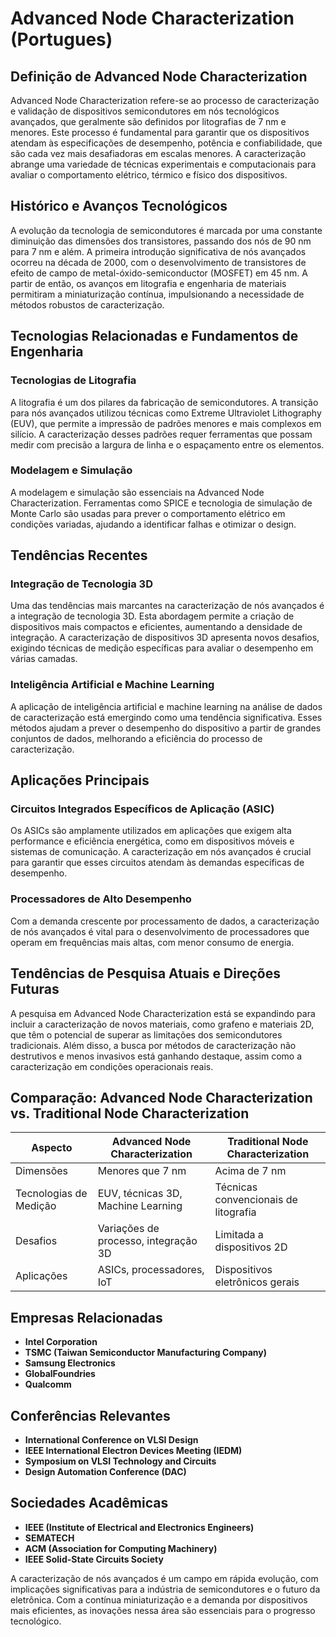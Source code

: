 # Advanced Node Characterization (Portugues)

## Definição de Advanced Node Characterization

Advanced Node Characterization refere-se ao processo de caracterização e validação de dispositivos semicondutores em nós tecnológicos avançados, que geralmente são definidos por litografias de 7 nm e menores. Este processo é fundamental para garantir que os dispositivos atendam às especificações de desempenho, potência e confiabilidade, que são cada vez mais desafiadoras em escalas menores. A caracterização abrange uma variedade de técnicas experimentais e computacionais para avaliar o comportamento elétrico, térmico e físico dos dispositivos.

## Histórico e Avanços Tecnológicos

A evolução da tecnologia de semicondutores é marcada por uma constante diminuição das dimensões dos transistores, passando dos nós de 90 nm para 7 nm e além. A primeira introdução significativa de nós avançados ocorreu na década de 2000, com o desenvolvimento de transistores de efeito de campo de metal-óxido-semiconductor (MOSFET) em 45 nm. A partir de então, os avanços em litografia e engenharia de materiais permitiram a miniaturização contínua, impulsionando a necessidade de métodos robustos de caracterização.

## Tecnologias Relacionadas e Fundamentos de Engenharia

### Tecnologias de Litografia

A litografia é um dos pilares da fabricação de semicondutores. A transição para nós avançados utilizou técnicas como Extreme Ultraviolet Lithography (EUV), que permite a impressão de padrões menores e mais complexos em silício. A caracterização desses padrões requer ferramentas que possam medir com precisão a largura de linha e o espaçamento entre os elementos.

### Modelagem e Simulação

A modelagem e simulação são essenciais na Advanced Node Characterization. Ferramentas como SPICE e tecnologia de simulação de Monte Carlo são usadas para prever o comportamento elétrico em condições variadas, ajudando a identificar falhas e otimizar o design.

## Tendências Recentes

### Integração de Tecnologia 3D

Uma das tendências mais marcantes na caracterização de nós avançados é a integração de tecnologia 3D. Esta abordagem permite a criação de dispositivos mais compactos e eficientes, aumentando a densidade de integração. A caracterização de dispositivos 3D apresenta novos desafios, exigindo técnicas de medição específicas para avaliar o desempenho em várias camadas.

### Inteligência Artificial e Machine Learning

A aplicação de inteligência artificial e machine learning na análise de dados de caracterização está emergindo como uma tendência significativa. Esses métodos ajudam a prever o desempenho do dispositivo a partir de grandes conjuntos de dados, melhorando a eficiência do processo de caracterização.

## Aplicações Principais

### Circuitos Integrados Específicos de Aplicação (ASIC)

Os ASICs são amplamente utilizados em aplicações que exigem alta performance e eficiência energética, como em dispositivos móveis e sistemas de comunicação. A caracterização em nós avançados é crucial para garantir que esses circuitos atendam às demandas específicas de desempenho.

### Processadores de Alto Desempenho

Com a demanda crescente por processamento de dados, a caracterização de nós avançados é vital para o desenvolvimento de processadores que operam em frequências mais altas, com menor consumo de energia.

## Tendências de Pesquisa Atuais e Direções Futuras

A pesquisa em Advanced Node Characterization está se expandindo para incluir a caracterização de novos materiais, como grafeno e materiais 2D, que têm o potencial de superar as limitações dos semicondutores tradicionais. Além disso, a busca por métodos de caracterização não destrutivos e menos invasivos está ganhando destaque, assim como a caracterização em condições operacionais reais.

## Comparação: Advanced Node Characterization vs. Traditional Node Characterization

| Aspecto                        | Advanced Node Characterization           | Traditional Node Characterization        |
|--------------------------------|------------------------------------------|------------------------------------------|
| Dimensões                      | Menores que 7 nm                         | Acima de 7 nm                            |
| Tecnologias de Medição         | EUV, técnicas 3D, Machine Learning       | Técnicas convencionais de litografia     |
| Desafios                       | Variações de processo, integração 3D    | Limitada a dispositivos 2D               |
| Aplicações                     | ASICs, processadores, IoT                | Dispositivos eletrônicos gerais          |

## Empresas Relacionadas

- **Intel Corporation**
- **TSMC (Taiwan Semiconductor Manufacturing Company)**
- **Samsung Electronics**
- **GlobalFoundries**
- **Qualcomm**

## Conferências Relevantes

- **International Conference on VLSI Design**
- **IEEE International Electron Devices Meeting (IEDM)**
- **Symposium on VLSI Technology and Circuits**
- **Design Automation Conference (DAC)**

## Sociedades Acadêmicas

- **IEEE (Institute of Electrical and Electronics Engineers)**
- **SEMATECH**
- **ACM (Association for Computing Machinery)**
- **IEEE Solid-State Circuits Society**

A caracterização de nós avançados é um campo em rápida evolução, com implicações significativas para a indústria de semicondutores e o futuro da eletrônica. Com a contínua miniaturização e a demanda por dispositivos mais eficientes, as inovações nessa área são essenciais para o progresso tecnológico.